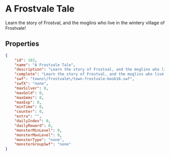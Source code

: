 # A Frostvale Tale

Learn the story of Frostval, and the moglins who live in the wintery village of Frostvale!

## Properties

```json
{
    "id": 183,
    "name": "A Frostvale Tale",
    "description": "Learn the story of Frostval, and the moglins who live in the wintery village of Frostvale!",
    "complete": "Learn the story of Frostval, and the moglins who live in the wintery village of Frostvale!",
    "swf": "towns\/frostvale\/town-frostvale-book16.swf",
    "swfX": "none",
    "maxSilver": 0,
    "maxGold": 0,
    "maxGems": 0,
    "maxExp": 0,
    "minTime": 0,
    "counter": 0,
    "extra": "",
    "dailyIndex": 0,
    "dailyReward": 0,
    "monsterMinLevel": 0,
    "monsterMaxLevel": 0,
    "monsterType": "none",
    "monsterGroupSwf": "none"
}
```

